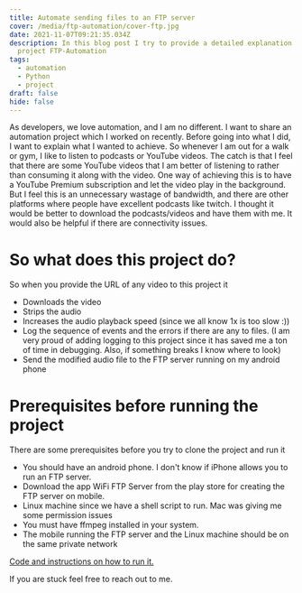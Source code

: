 ```yaml
---
title: Automate sending files to an FTP server
cover: /media/ftp-automation/cover-ftp.jpg
date: 2021-11-07T09:21:35.034Z
description: In this blog post I try to provide a detailed explanation on my
  project FTP-Automation
tags:
  - automation
  - Python
  - project
draft: false
hide: false
---
```

As developers, we love automation, and I am no different. I want to share an automation project which I worked on recently. Before going into what I did, I want to explain what I wanted to achieve. So whenever I am out for a walk or gym, I like to listen to podcasts or YouTube videos. The catch is that I feel that there are some YouTube videos that I am better of listening to rather than consuming it along with the video. One way of achieving this is to have a YouTube Premium subscription and let the video play in the background. But I feel this is an unnecessary wastage of bandwidth, and there are other platforms where people have excellent podcasts like twitch. I thought it would be better to download the podcasts/videos and have them with me. It would also be helpful if there are connectivity issues.

# So what does this project do?

So when you provide the URL of any video to this project it

* Downloads the video
* Strips the audio
* Increases the audio playback speed (since we all know 1x is too slow :))
* Log the sequence of events and the errors if there are any to files. (I am very proud of adding logging to this project since it has saved me a ton of time in debugging. Also, if something breaks I know where to look)
* Send the modified audio file to the FTP server running on my android phone

# Prerequisites before running the project

There are some prerequisites before you try to clone the project and run it

* You should have an android phone. I don't know if iPhone allows you to run an FTP server.
* Download the app WiFi FTP Server from the play store for creating the FTP server on mobile.
* Linux machine since we have a shell script to run. Mac was giving me some permission issues
* You must have ffmpeg installed in your system.
* The mobile running the FTP server and the Linux machine should be on the same private network

[Code and instructions on how to run it.](https://github.com/SarthakNarayan/FTP-Automation)

If you are stuck feel free to reach out to me.